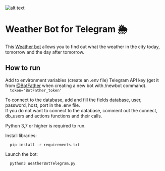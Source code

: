 ![alt text](https://img.shields.io/badge/Python-3.9-blue)
# Weather Bot for Telegram 🌦
This [Weather bot](https://t.me/WeatherShelk_bot) allows you to find out what the weather in the city today, tomorrow and the day after tomorrow. 

## How to run 

  Add to environment variables (create an .env file) Telegram API key (get it from [@BotFather](https://telegram.me/botfather) when creating a new bot with /newbot command).  
`  
token='BotFather_token'
`  

To connect to the database, add and fill the fields database, user, password, host, port in the .env file.  
If you do not want to connect to the database, comment out the connect, db_users and actions functions and their calls.


Python 3,7 or higher is required to run. 

   Install libraries:  

`  
pip install -r requirements.txt  
`  

   Launch the bot:

`  
python3 WeatherBotTelegram.py  
`  
